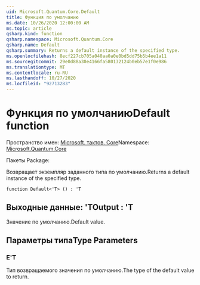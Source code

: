 ```yaml
---
uid: Microsoft.Quantum.Core.Default
title: Функция по умолчанию
ms.date: 10/26/2020 12:00:00 AM
ms.topic: article
qsharp.kind: function
qsharp.namespace: Microsoft.Quantum.Core
qsharp.name: Default
qsharp.summary: Returns a default instance of the specified type.
ms.openlocfilehash: 8ecf227cb705a040aa0a0e0bd5dd75b5b4ee1a11
ms.sourcegitcommit: 29e0d88a30e4166fa580132124b0eb57e1f0e986
ms.translationtype: MT
ms.contentlocale: ru-RU
ms.lasthandoff: 10/27/2020
ms.locfileid: "92713283"
---
```

# <a name="default-function"></a><span data-ttu-id="09376-102">Функция по умолчанию</span><span class="sxs-lookup"><span data-stu-id="09376-102">Default function</span></span>

<span data-ttu-id="09376-103">Пространство имен: [Microsoft. тактов. Core](xref:Microsoft.Quantum.Core)</span><span class="sxs-lookup"><span data-stu-id="09376-103">Namespace: [Microsoft.Quantum.Core](xref:Microsoft.Quantum.Core)</span></span>

<span data-ttu-id="09376-104">Пакеты [](https://nuget.org/packages/)</span><span class="sxs-lookup"><span data-stu-id="09376-104">Package: [](https://nuget.org/packages/)</span></span>


<span data-ttu-id="09376-105">Возвращает экземпляр заданного типа по умолчанию.</span><span class="sxs-lookup"><span data-stu-id="09376-105">Returns a default instance of the specified type.</span></span>

```qsharp
function Default<'T> () : 'T
```


## <a name="output--t"></a><span data-ttu-id="09376-106">Выходные данные: 'T</span><span class="sxs-lookup"><span data-stu-id="09376-106">Output : 'T</span></span>

<span data-ttu-id="09376-107">Значение по умолчанию.</span><span class="sxs-lookup"><span data-stu-id="09376-107">Default value.</span></span>

## <a name="type-parameters"></a><span data-ttu-id="09376-108">Параметры типа</span><span class="sxs-lookup"><span data-stu-id="09376-108">Type Parameters</span></span>

### <a name="t"></a><span data-ttu-id="09376-109">Е</span><span class="sxs-lookup"><span data-stu-id="09376-109">'T</span></span>

<span data-ttu-id="09376-110">Тип возвращаемого значения по умолчанию.</span><span class="sxs-lookup"><span data-stu-id="09376-110">The type of the default value to return.</span></span>
